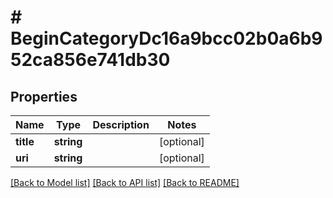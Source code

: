 # # BeginCategoryDc16a9bcc02b0a6b952ca856e741db30

## Properties

Name | Type | Description | Notes
------------ | ------------- | ------------- | -------------
**title** | **string** |  | [optional]
**uri** | **string** |  | [optional]

[[Back to Model list]](../../README.md#models) [[Back to API list]](../../README.md#endpoints) [[Back to README]](../../README.md)
